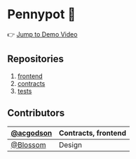 # Pennypot 👋

👉 [Jump to Demo Video]()

## Repositories

1. [frontend]()
1. [contracts]()
1. [tests]()

## Contributors

| [@acgodson]() | Contracts, frontend |
| ------------- | ------------------- |
| [@Blossom]()  | Design              |
